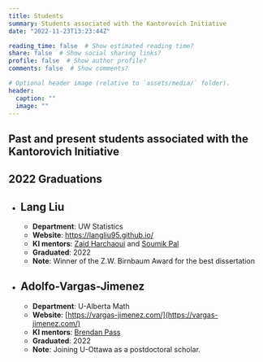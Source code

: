 ```yaml
---
title: Students
summary: Students associated with the Kantorovich Initiative
date: "2022-11-23T13:23:44Z"

reading_time: false  # Show estimated reading time?
share: false  # Show social sharing links?
profile: false  # Show author profile?
comments: false  # Show comments?

# Optional header image (relative to `assets/media/` folder).
header:
  caption: ""
  image: ""
---
```

## Past and present students associated with the Kantorovich Initiative

## 2022 Graduations
* ## Lang Liu
  - **Department**: UW Statistics
  - **Website**: https://langliu95.github.io/
  - **KI mentors**: [Zaid Harchaoui](/authors/zaid) and [Soumik Pal](/authors/soumik)
  - **Graduated**: 2022
  - **Note**: Winner of the Z.W. Birnbaum Award for the best dissertation 
* ## Adolfo-Vargas-Jimenez
  - **Department**: U-Alberta Math
  - **Website**: [https://vargas-jimenez.com/](https://vargas-jimenez.com/)
  - **KI mentors**: [Brendan Pass](/authors/pass)
  - **Graduated**: 2022
  - **Note**: Joining U-Ottawa as a postdoctoral scholar.

